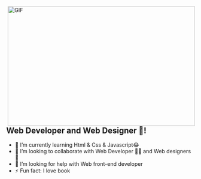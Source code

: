 <img align="right" alt="GIF" src="https://github.com/abhisheknaiidu/abhisheknaiidu/blob/master/code.gif?raw=true" width="500" height="320" />
<br/>
<br/>

## Web Developer and Web Designer 🚀!
- 🌱 I’m currently learning Html & Css & Javascript😂
- 👯 I’m looking to collaborate with Web Developer 👩‍💻 and Web designers 🎨
- 🤔 I’m looking for help with Web front-end developer
- ⚡ Fun fact: I love book
